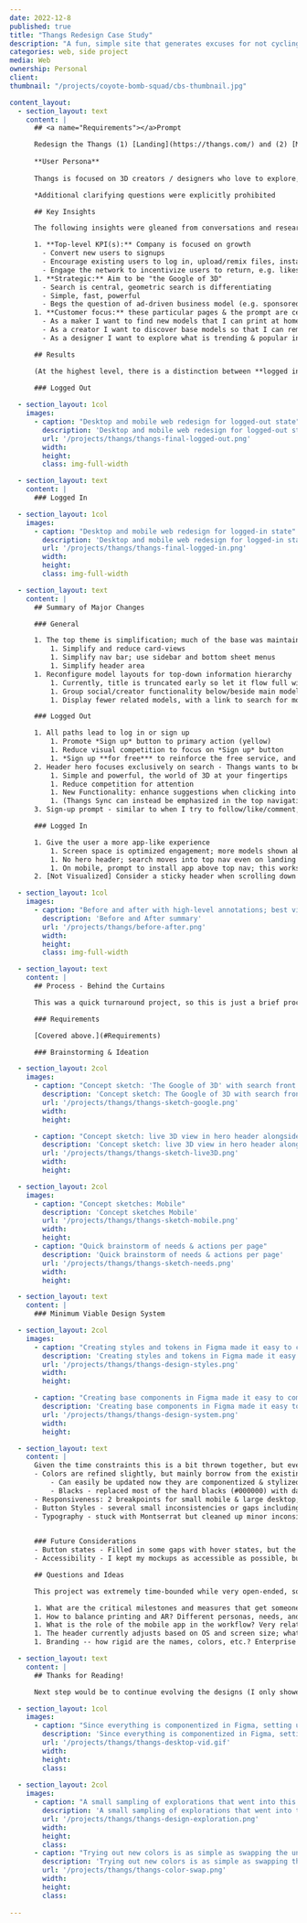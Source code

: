 ```yaml
---
date: 2022-12-8
published: true
title: "Thangs Redesign Case Study"
description: "A fun, simple site that generates excuses for not cycling"
categories: web, side project
media: Web
ownership: Personal 
client:
thumbnail: "/projects/coyote-bomb-squad/cbs-thumbnail.jpg"

content_layout:
  - section_layout: text
    content: |
      ## <a name="Requirements"></a>Prompt

      Redesign the Thangs (1) [Landing](https://thangs.com/) and (2) [Model](https://thangs.com/designer/3dprintbunny/3d-model/Starry%20Christmas%20Bauble%20Display%20Tree-523430) pages, with a focus on visual enhancement.
      
      **User Persona**
      
      Thangs is focused on 3D creators / designers who love to explore, download and remix models to create an incredible 3D world (both virtual and physical)

      *Additional clarifying questions were explicitly prohibited

      ## Key Insights 

      The following insights were gleaned from conversations and research, so will be used to drive design decisions:

      1. **Top-level KPI(s):** Company is focused on growth
        - Convert new users to signups
        - Encourage existing users to log in, upload/remix files, install apps
        - Engage the network to incentivize users to return, e.g. likes, comments, etc.
      1. **Strategic:** Aim to be "the Google of 3D"
        - Search is central, geometric search is differentiating 
        - Simple, fast, powerful
        - Begs the question of ad-driven business model (e.g. sponsored cards, results)
      1. **Customer focus:** these particular pages & the prompt are centrally for consumption (vs. creation & editing areas)
        - As a maker I want to find new models that I can print at home
        - As a creator I want to discover base models so that I can remix my own derivative creations
        - As a designer I want to explore what is trending & popular in the community so that I can get inspiration for my designs

      ## Results

      (At the highest level, there is a distinction between **logged in** and **logged out**.)

      ### Logged Out
  
  - section_layout: 1col
    images:
      - caption: "Desktop and mobile web redesign for logged-out state"
        description: 'Desktop and mobile web redesign for logged-out state'
        url: '/projects/thangs/thangs-final-logged-out.png'
        width:
        height:
        class: img-full-width

  - section_layout: text
    content: |
      ### Logged In

  - section_layout: 1col
    images:
      - caption: "Desktop and mobile web redesign for logged-in state"
        description: 'Desktop and mobile web redesign for logged-in state'
        url: '/projects/thangs/thangs-final-logged-in.png'
        width:
        height:
        class: img-full-width

  - section_layout: text
    content: |
      ## Summary of Major Changes

      ### General

      1. The top theme is simplification; much of the base was maintained with unnecessary elements and noise eliminated to focus the experience
          1. Simplify and reduce card-views
          1. Simplify nav bar; use sidebar and bottom sheet menus
          1. Simplify header area
      1. Reconfigure model layouts for top-down information hierarchy
          1. Currently, title is truncated early so let it flow full width
          1. Group social/creator functionality below/beside main model view as it is secondary
          1. Display fewer related models, with a link to search for more; comments were getting pushed way down the page

      ### Logged Out

      1. All paths lead to log in or sign up 
          1. Promote *Sign up* button to primary action (yellow)
          1. Reduce visual competition to focus on *Sign up* button
          1. *Sign up **for free*** to reinforce the free service, and gain more visual prominence via size
      2. Header hero focuses exclusively on search - Thangs wants to be the *Google of 3D*
          1. Simple and powerful, the world of 3D at your fingertips 
          1. Reduce competition for attention
          1. New Functionality: enhance suggestions when clicking into the search box (e.g. borrow from *Explore*)
          1. (Thangs Sync can instead be emphasized in the top navigation bar with color and/or badge)
      3. Sign-up prompt - similar to when I try to follow/like/comment, after scrolling ~2 pages of models, modal signup form should pop up. It should be dismissable, but this will help convert new users and remind existing users to log in while casually browsing.

      ### Logged In

      1. Give the user a more app-like experience
          1. Screen space is optimized engagement; more models shown above the fold
          1. No hero header; search moves into top nav even on landing page, with drawer menu
          1. On mobile, prompt to install app above top nav; this works on all pages and doesn't take as much vertical space as the hero
      2. [Not Visualized] Consider a sticky header when scrolling down the page to preserve access to search and top 1-2 actions such as download/like

  - section_layout: 1col
    images:
      - caption: "Before and after with high-level annotations; best viewed on desktop, or tap to zoom"
        description: 'Before and After summary'
        url: '/projects/thangs/before-after.png'
        width:
        height:
        class: img-full-width

  - section_layout: text
    content: |
      ## Process - Behind the Curtains

      This was a quick turnaround project, so this is just a brief process capture.

      ### Requirements

      [Covered above.](#Requirements)

      ### Brainstorming & Ideation

  - section_layout: 2col
    images:
      - caption: "Concept sketch: 'The Google of 3D' with search front and center, free signup emphasized, and more engaging content higher up on the page due to smaller hero header."
        description: 'Concept sketch: The Google of 3D with search front and center, free signup emphasized, and more engaging content higher up on the page due to smaller hero header.'
        url: '/projects/thangs/thangs-sketch-google.png'
        width:
        height:

      - caption: "Concept sketch: live 3D view in hero header alongside search to illustrate the product strengths"
        description: 'Concept sketch: live 3D view in hero header alongside search to illustrate the product strengths'
        url: '/projects/thangs/thangs-sketch-live3D.png'
        width:
        height:

  - section_layout: 2col
    images:
      - caption: "Concept sketches: Mobile"
        description: 'Concept sketches Mobile'
        url: '/projects/thangs/thangs-sketch-mobile.png'
        width:
        height:
      - caption: "Quick brainstorm of needs & actions per page"
        description: 'Quick brainstorm of needs & actions per page'
        url: '/projects/thangs/thangs-sketch-needs.png'
        width:
        height:

  - section_layout: text
    content: |
      ### Minimum Viable Design System

  - section_layout: 2col
    images:
      - caption: "Creating styles and tokens in Figma made it easy to compose and explore mockup variations"
        description: 'Creating styles and tokens in Figma made it easy to compose and explore mockup variations'
        url: '/projects/thangs/thangs-design-styles.png'
        width:
        height:

      - caption: "Creating base components in Figma made it easy to compose and explore mockup variations"
        description: 'Creating base components in Figma made it easy to compose and explore mockup variations'
        url: '/projects/thangs/thangs-design-system.png'
        width:
        height:

  - section_layout: text
    content: |
      Given the time constraints this is a bit thrown together, but even so I was able to make numerous refinements:
      - Colors are refined slightly, but mainly borrow from the existing brand/site
          - Can easily be updated now they are componentized & stylized in Figma (see below)
          - Blacks - replaced most of the hard blacks (#000000) with dark greys and the complementing midnight blue-violet (#232530); my suggestion would be to use black very rarely in the consumer-facing apps and consider reserving this for enterprise
      - Responsiveness: 2 breakpoints for small mobile & large desktop; in reality there are additional intermediate points to consider
      - Button Styles - several small inconsistencies or gaps including: missing hover/active/focus states, variants that can be realigned/combined, consistency between pages & states
      - Typography - stuck with Montserrat but cleaned up minor inconsistencies, e.g. different styles between section headers
      

      ### Future Considerations
      - Button states - Filled in some gaps with hover states, but the site is still missing some hover/focus/active
      - Accessibility - I kept my mockups as accessible as possible, but didn't have time to do a larger audit

      ## Questions and Ideas

      This project was extremely time-bounded while very open-ended, so raises many additional questions that could be explored:

      1. What are the critical milestones and measures that get someone to stay? For example Facebook's 10 friends in 7 days.
      1. How to balance printing and AR? Different personas, needs, and workflows...
      1. What is the role of the mobile app in the workflow? Very related to previous question.
      1. The header currently adjusts based on OS and screen size; what else could be done to optimize for different contexts?
      1. Branding -- how rigid are the names, colors, etc.? Enterprise vs. consumer experiences? I softened a few things a bit in my mocks but could go further

  - section_layout: text
    content: |
      ## Thanks for Reading!

      Next step would be to continue evolving the designs (I only showed one variant here) and start prototyping more interactions.

  - section_layout: 1col
    images:
      - caption: "Since everything is componentized in Figma, setting up a clickable prototype is just one step away"
        description: 'Since everything is componentized in Figma, setting up a clickable prototype is just one step away'
        url: '/projects/thangs/thangs-desktop-vid.gif'
        width:
        height:
        class: 
  
  - section_layout: 2col
    images:
      - caption: "A small sampling of explorations that went into this redesign"
        description: 'A small sampling of explorations that went into this redesign'
        url: '/projects/thangs/thangs-design-exploration.png'
        width:
        height:
        class: 
      - caption: "Trying out new colors is as simple as swapping the underlying styles"
        description: 'Trying out new colors is as simple as swapping the underlying styles'
        url: '/projects/thangs/thangs-color-swap.png'
        width:
        height:
        class: 
      
---
```

<style>
ol li ul {
  list-style: none;
  padding: 0;
  margin: 0; }
ol li ul li {
    padding-left: 1rem;
    text-indent: -0.7rem;
  }

ol li ul li::before {
    content: "👉 ";
    padding-right: 0.5rem;
  }
}
</style>

